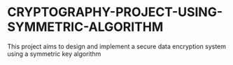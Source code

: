 # CRYPTOGRAPHY-PROJECT-USING-SYMMETRIC-ALGORITHM
This project aims to design and implement a secure data encryption system using a symmetric key algorithm
